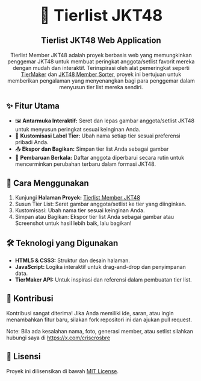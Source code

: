 ﻿<div align="center">
  <h1 style="font-size: 3em">🎌 Tierlist JKT48</h1>
</div>

<div align="center">
  <h2>Tierlist JKT48 Web Application</h2>
  <p>
    Tierlist Member JKT48 adalah proyek berbasis web yang memungkinkan penggemar JKT48 untuk membuat peringkat anggota/setlist favorit mereka dengan mudah dan interaktif. Terinspirasi oleh alat pemeringkat seperti <a href="https://tiermaker.com/">TierMaker</a> dan <a href="https://jkt48membersorter.vercel.app">JKT48 Member Sorter</a>, proyek ini bertujuan untuk memberikan pengalaman yang menyenangkan bagi para penggemar dalam menyusun tier list mereka sendiri.
  </p>
</div>

## ✨ Fitur Utama

<div>
  <ul>
    <li>🖼️ <strong>Antarmuka Interaktif:</strong> Seret dan lepas gambar anggota/setlist JKT48 untuk menyusun peringkat sesuai keinginan Anda.</li>
    <li>📝 <strong>Kustomisasi Label Tier:</strong> Ubah nama setiap tier sesuai preferensi pribadi Anda.</li>
    <li>📤 <strong>Ekspor dan Bagikan:</strong> Simpan tier list Anda sebagai gambar</li>
    <li>🔄 <strong>Pembaruan Berkala:</strong> Daftar anggota diperbarui secara rutin untuk mencerminkan perubahan terbaru dalam formasi JKT48.</li>
  </ul>
</div>

## 🚀 Cara Menggunakan

<div>
  <ol>
    <li>Kunjungi <strong>Halaman Proyek:</strong> <a href="https://tierlist-member-jkt-48.vercel.app">Tierlist Member JKT48</a></li>
    <li>Susun Tier List: Seret gambar anggota/setlist ke tier yang diinginkan.</li>
    <li>Kustomisasi: Ubah nama tier sesuai keinginan Anda.</li>
    <li>Simpan atau Bagikan: Ekspor tier list Anda sebagai gambar atau Screenshot untuk hasil lebih baik, lalu bagikan!</li>
  </ol>
</div>

## 🛠️ Teknologi yang Digunakan

<div>
  <ul>
    <li><strong>HTML5 & CSS3:</strong> Struktur dan desain halaman.</li>
    <li><strong>JavaScript:</strong> Logika interaktif untuk drag-and-drop dan penyimpanan data.</li>
    <li><strong>TierMaker API:</strong> Untuk inspirasi dan referensi dalam pembuatan tier list.</li>
  </ul>
</div>

## 🤝 Kontribusi

<div>
  <p>
    Kontribusi sangat diterima! Jika Anda memiliki ide, saran, atau ingin menambahkan fitur baru, silakan fork repositori ini dan ajukan pull request.

  Note: Bila ada kesalahan nama, foto, generasi member, atau setlist silahkan hubungi saya di <a href="https://x.com/criscrosbre">https://x.com/criscrosbre</a>
  </p>
</div>

## 📄 Lisensi

<div>
  <p>
    Proyek ini dilisensikan di bawah <a href="https://github.com/MrcellSbst/Tierlist-Member-JKT48/blob/main/LICENSE.txt">MIT License</a>.
  </p>
</div>
